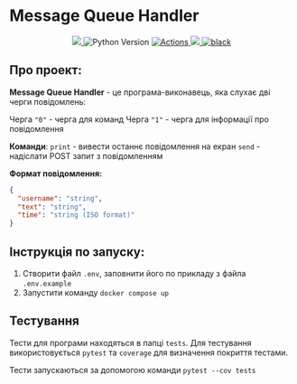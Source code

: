 # Message Queue Handler
<p align="center">
    <a href="https://codecov.io/gh/AndrewSergienko/simple-cdn-server" >
     <img src="https://codecov.io/gh/AndrewSergienko/simple-cdn-server/branch/master/graph/badge.svg?token=PHAIHK4J5U"/>
    </a>
    <img src="https://img.shields.io/badge/python-3.10.12-blue?logo=python" alt="Python Version">
    <a href="https://github.com/AndrewSergienko/simple-cdn-server/actions">
        <img src="https://img.shields.io/badge/tests-passed-green?logo=github" alt="Actions">
    </a>
    <a href=https://results.pre-commit.ci/latest/github/AndrewSergienko/simple-cdn-server/master>
        <img src=https://results.pre-commit.ci/badge/github/AndrewSergienko/simple-cdn-server/master.svg>
    </a>
    <a href="https://github.com/psf/black"><img src="https://img.shields.io/badge/code_style-black-black" alt="black"></a>
</p>


## Про проект:
**Message Queue Handler** - це програма-виконавець, яка слухає дві черги повідомлень:

Черга `"0"` - черга для команд
Черга `"1"` - черга для інформації про повідомлення

**Команди**:
```print``` - вивести останнє повідомлення на екран
```send``` - надіслати POST запит з повідомленням

**Формат повідомлення:**
```json
{
  "username": "string",
  "text": "string",
  "time": "string (ISO format)"
}
```

## Інструкція по запуску:
1. Створити файл `.env`, заповнити його по прикладу з файла `.env.example`
2. Запустити команду `docker compose up`

## Тестування
Тести для програми находяться в папці `tests`. Для тестування використовується `pytest` та `coverage`
для визначення покриття тестами.

Тести запускаються за допомогою команди `pytest --cov tests`
